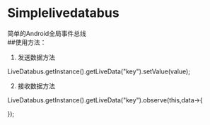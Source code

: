 # Simplelivedatabus  
简单的Android全局事件总线  
##使用方法：  
1. 发送数据方法  

  LiveDatabus.getInstance().getLiveData("key").setValue(value);

2. 接收数据方法  

  LiveDatabus.getInstance().getLiveData("key").observe(this,data->{
  
});

